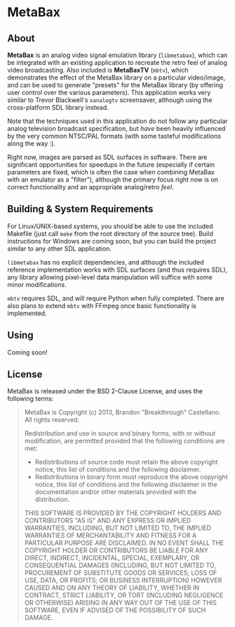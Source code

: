 
MetaBax
=======


About
-----

**MetaBax** is an analog video signal emulation library (`libmetabax`), which can be integrated with an existing application to recreate the retro feel of analog video broadcasting. Also included is **MetaBaxTV** (`mbtv`), which demonstrates the effect of the MetaBax library on a particular video/image, and can be used to generate "presets" for the MetaBax library (by offering user control over the various parameters).  This application works very similar to Trevor Blackwell's `xanalogtv` screensaver, although using the cross-platform SDL library instead.

Note that the techniques used in this application do not follow any particular analog television broadcast specification, but *have* been heavily influenced by the very common NTSC/PAL formats (with some tasteful modifications along the way :).    

Right now, images are parsed as SDL surfaces in software.  There are significant opportunities for speedups in the future (especially if certain parameters are fixed, which is often the case when combining MetaBax with an emulator as a "filter"), although the primary focus right now is on correct functionality and an appropriate analog/retro *feel*.


Building & System Requirements
------------------------------

For Linux/UNIX-based systems, you should be able to use the included Makefile (just call `make` from the root directory of the source tree).  Build instructions for Windows are coming soon, but you can build the project similar to any other SDL application.

`libmetabax` has no explicit dependencies, and although the included reference implementation works with SDL surfaces (and thus requires SDL), any library allowing pixel-level data manipulation will suffice with some minor modifications.

`mbtv` requires SDL, and will require Python when fully completed.  There are also plans to extend `mbtv` with FFmpeg once basic functionality is implemented.


Using
-----

Coming soon!


License
-------

MetaBax is released under the BSD 2-Clause License, and uses the following terms:

> MetaBax is Copyright (c) 2013, Brandon "Breakthrough" Castellano.
> All rights reserved.
> 
> Redistribution and use in source and binary forms, with or without modification, are permitted provided that the following conditions are met:
> 
> * Redistributions of source code must retain the above copyright notice, this list of conditions and the following disclaimer.
> * Redistributions in binary form must reproduce the above copyright notice, this list of conditions and the following disclaimer in the documentation and/or other materials provided with the distribution.
> 
> THIS SOFTWARE IS PROVIDED BY THE COPYRIGHT HOLDERS AND CONTRIBUTORS "AS IS" AND ANY EXPRESS OR IMPLIED WARRANTIES, INCLUDING, BUT NOT LIMITED TO, THE IMPLIED WARRANTIES OF MERCHANTABILITY AND FITNESS FOR A PARTICULAR PURPOSE ARE DISCLAIMED. IN NO EVENT SHALL THE COPYRIGHT HOLDER OR CONTRIBUTORS BE LIABLE FOR ANY DIRECT, INDIRECT, INCIDENTAL, SPECIAL, EXEMPLARY, OR CONSEQUENTIAL DAMAGES (INCLUDING, BUT NOT LIMITED TO, PROCUREMENT OF SUBSTITUTE GOODS OR SERVICES; LOSS OF USE, DATA, OR PROFITS; OR BUSINESS INTERRUPTION) HOWEVER CAUSED AND ON ANY THEORY OF LIABILITY, WHETHER IN CONTRACT, STRICT LIABILITY, OR TORT (INCLUDING NEGLIGENCE OR OTHERWISE) ARISING IN ANY WAY OUT OF THE USE OF THIS SOFTWARE, EVEN IF ADVISED OF THE POSSIBILITY OF SUCH DAMAGE.

